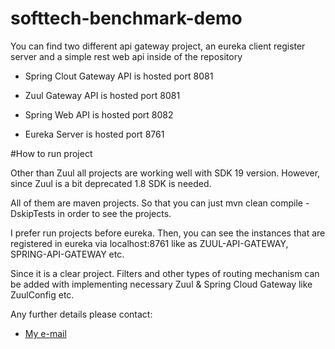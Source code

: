 # softtech-benchmark-demo

You can find two different api gateway project, an eureka client register server and a simple rest web api inside of the repository

* Spring Clout Gateway API is hosted port 8081

* Zuul Gateway API is hosted port 8081

* Spring Web API is hosted port 8082

* Eureka Server is hosted port 8761 

#How to run project

Other than Zuul all projects are working well with SDK 19 version. However, since Zuul is a bit deprecated 1.8 SDK is needed.

All of them are maven projects. So that you can just mvn clean compile -DskipTests in order to see the projects.

I prefer run projects before eureka. Then, you can see the instances that are registered in eureka via localhost:8761 like as ZUUL-API-GATEWAY, SPRING-API-GATEWAY etc.

Since it is a clear project. Filters and other types of routing mechanism can be added with implementing necessary Zuul & Spring Cloud Gateway like ZuulConfig etc.

Any further details please contact:
* [My e-mail](mailto:adrionur@gmail.com)
